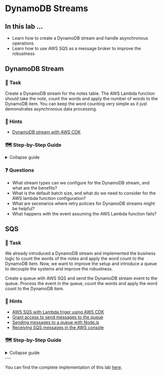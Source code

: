 # DynamoDB Streams

## In this lab …

- Learn how to create a DynamoDB stream and handle asynchronous operations
- Learn how to use AWS SQS as a message broker to improve the robustness

## DynamoDB Stream

### 📝 Task

Create a DynamoDB stream for the notes table. The AWS Lambda function should take the note, count the words and apply the number of words to the DynamoDB item. You can keep the word counting very simple as it just demonstrates asynchronous data processing.

### 🔎 Hints

- [DynamoDB stream with AWS CDK](https://docs.aws.amazon.com/cdk/api/latest/docs/aws-lambda-event-sources-readme.html#dynamodb-streams)

### 🗺  Step-by-Step Guide

<details>
<summary>Collapse guide</summary>

1. Extend the `.projenrc.js` configuration to add new CDK dependencies:
  ```js
  const project = new AwsCdkTypeScriptApp({
    // …
    cdkDependencies: [
      '@aws-cdk/aws-lambda-nodejs',
      '@aws-cdk/aws-apigatewayv2',
      '@aws-cdk/aws-apigatewayv2-integrations',
      '@aws-cdk/aws-dynamodb',
      '@aws-cdk/aws-lambda',
      '@aws-cdk/aws-lambda-event-sources'
    ],
    // …
  });
  ```
1. Extend the CloudFormation stack in `./src/main.ts` file:
  ```ts
  // … (more imports from previous labs)
  import * as lambda from '@aws-cdk/aws-lambda';
  import * as lambdaNodeJs from '@aws-cdk/aws-lambda-nodejs';
  import * as lambdaEventSources from '@aws-cdk/aws-lambda-event-sources';

  export class MyStack extends Stack {
    constructor(scope: Construct, id: string, props: StackProps = {}) {
      super(scope, id, props);

      const notesTable = new dynamodb.Table(this, 'notes-table', {
        partitionKey: { name: 'id', type: dynamodb.AttributeType.STRING },
        stream: dynamodb.StreamViewType.NEW_IMAGE,
      });

      const wordCount = new lambdaNodeJs.NodejsFunction(this, 'word-count', {
        environment: {
          TABLE_NAME: notesTable.tableName,
        },
      });
      wordCount.addEventSource(new lambdaEventSources.DynamoEventSource(notesTable, {
        startingPosition: lambda.StartingPosition.TRIM_HORIZON,
        retryAttempts: 0,
      }));
      notesTable.grant(wordCount, 'dynamodb:UpdateItem');

      // … (more resources from previous labs)
    }
  }
  ```
1. Create a new file for the AWS lambda function:
  ```bash
  touch src/main.word-count.ts
  ```
1. Implement the AWS lambda function:
  ```ts
  import * as AWS from 'aws-sdk';

  export const handler = async (event: AWSLambda.DynamoDBStreamEvent) => {
    const DB = new AWS.DynamoDB.DocumentClient();

    for (let record of event.Records) {
      if (record.eventName !== 'INSERT' || !record.dynamodb || !record.dynamodb.NewImage) {
        return;
      }

      const id = record.dynamodb.Keys?.id.S;
      const newImage = record.dynamodb.NewImage;
      const content = newImage.content?.S;
      const wordCount = content?.split(' ').length;

      await DB.update({
        Key: {
          id,
        },
        AttributeUpdates: {
          wordCount: {
            Value: wordCount,
          },
        },
        TableName: process.env.TABLE_NAME!,
      }).promise();
    }
  };
  ```
1. Deploy the CloudFormation stack:
  ```
  npm run deploy
  ```
1. Make a HTTP request:
  ```bash
  curl -X POST https://XXXXXX.execute-api.eu-central-1.amazonaws.com/notes --data '{ "title": "Count me", "content": "Lorem ipsum dolor sit amet, consectetur adipiscing elit. Nulla vitae." }' -H 'Content-Type: application/json' -i
  ```
1. Go to the [DynamoDB console](https://console.aws.amazon.com/dynamodbv2) and check the word count.

</details>

### ❓ Questions

- What stream types can we configure for the DynamoDB stream, and what are the benefits?
- What is the default batch size, and what do we need to consider for the AWS lambda function configuration?
- What are secenarios where retry policies for DynamoDB streams might be helpful? 
- What happens with the event assuming the AWS Lambda function fails?

## SQS

### 📝 Task

We already introduced a DynamoDB stream and implemented the business logic to count the words of the notes and apply the word count to the DynamoDB item. Now, we want to improve the setup and introduce a queue to decouple the systems and improve the robustness.

Create a queue with AWS SQS and send the DynamoDB stream event to the queue. Process the event in the queue, count the words and apply the word count to the DynamoDB item.

### 🔎 Hints

- [AWS SQS with Lambda triger using AWS CDK](https://docs.aws.amazon.com/cdk/api/latest/docs/aws-lambda-event-sources-readme.html#sqs)
- [Grant access to send messages to the queue](https://docs.aws.amazon.com/cdk/api/latest/docs/@aws-cdk_aws-sqs.Queue.html#grantwbrsendwbrmessagesgrantee) 
- [Sending messages to a queue with Node.js](https://docs.aws.amazon.com/sdk-for-javascript/v2/developer-guide/sqs-examples-send-receive-messages.html#sqs-examples-send-receive-messages-sending)
- [Receiving SQS messages in the AWS console](https://docs.aws.amazon.com/AWSSimpleQueueService/latest/SQSDeveloperGuide/sqs-using-receive-delete-message.html)

### 🗺  Step-by-Step Guide

<details>
<summary>Collapse guide</summary>

1. Extend the list of CDK dependencies in the `.projenrc.js` configuration:
  ```js
  const { AwsCdkTypeScriptApp, NodePackageManager } = require('projen');
  const project = new AwsCdkTypeScriptApp({
    // …
    cdkDependencies: [
      '@aws-cdk/aws-lambda-nodejs',
      '@aws-cdk/aws-apigatewayv2',
      '@aws-cdk/aws-apigatewayv2-integrations',
      '@aws-cdk/aws-dynamodb',
      '@aws-cdk/aws-lambda',
      '@aws-cdk/aws-lambda-event-sources',
      '@aws-cdk/aws-sqs',
    ],
    // …
  });
  ```
1. Run `npm run projen` to install the new dependencies and re-generate the auto-generated files.
1. Extend the CloudFormation stack in the `./src/main.ts` file to introduce the queue and send the DynamoDB event to the queue:
  ```ts
    // … (more imports from previous labs)
  import * as sqs from '@aws-cdk/aws-sqs';

  export class MyStack extends Stack {
    constructor(scope: Construct, id: string, props: StackProps = {}) {
      super(scope, id, props);
      const queue = new sqs.Queue(this, 'queue');
      const stream = new lambdaNodeJs.NodejsFunction(this, 'stream', {
        environment: {
          QUEUE_URL: queue.queueUrl,
        }
      });
      stream.addEventSource(new lambdaEventSources.DynamoEventSource(notesTable, {
        startingPosition: lambda.StartingPosition.TRIM_HORIZON,
        retryAttempts: 0,
      }));
      queue.grantSendMessages(stream);
    
      // … (more resources from previous labs)
    }
  }
  ```
1. Create a new file:
  ```bash
  touch src/main.stream.ts
  ```
1. Implement the AWS Lambda function:
  ```ts
  import * as AWS from 'aws-sdk';

  export const handler = async (event: AWSLambda.DynamoDBStreamEvent) => {
    var sqs = new AWS.SQS({apiVersion: '2012-11-05'});

    for (let record of event.Records) {
      if (record.eventName !== 'INSERT' || !record.dynamodb) {
        return;
      }

      const id = record.dynamodb.Keys?.id.S;
      const message = {
        noteId: id,
      }
    
      await sqs.sendMessage({
        MessageBody: JSON.stringify(message),
        QueueUrl: process.env.QUEUE_URL!,
      }).promise();
    }
  };
  ```
1. Deploy the changes:
  ```bash
  npm run deploy
  ```
1. Create a new note:
  ```bash
  curl -X POST https://XXXXXX.execute-api.eu-central-1.amazonaws.com/notes --data '{ "title": "Hello World", "content": "some text" }' -H 'Content-Type: application/json' -i
  ```
1. Check out the [AWS SQS console](https://console.aws.amazon.com/sqs/). You sould see a message in the queue.
1. Update the `word-count` AWS Lambda function to process the SQS message, so first in the CloudFormation stack:
  ```ts
  export class MyStack extends Stack {
    constructor(scope: Construct, id: string, props: StackProps = {}) {
      super(scope, id, props);
      
      const wordCount = new lambdaNodeJs.NodejsFunction(this, 'word-count', {
        environment: {
          TABLE_NAME: notesTable.tableName,
        },
      });
      wordCount.addEventSource(new lambdaEventSources.SqsEventSource(queue));

      notesTable.grant(wordCount, 'dynamodb:GetItem', 'dynamodb:UpdateItem');
      // … (more resources from previous labs)
    }
  }
  ```
1. And the AWS Lambda implementation, so `./src/main.word-count.ts`:
  ```ts
  import * as AWS from 'aws-sdk';

  export const handler = async (event: AWSLambda.SQSEvent) => {
    const DB = new AWS.DynamoDB.DocumentClient();
    const tableName = process.env.TABLE_NAME!;

    for (let record of event.Records) {
      const body = JSON.parse(record.body);
      const id = body.noteId;
      const note = await DB.get({
        TableName: tableName,
        Key: {
          id: body.noteId,
        },
      }).promise();

      if (!note.Item) {
        return;
      }

      const content = note.Item.content;
      const wordCount = content.split(' ').length;

      await DB.update({
        Key: {
          id,
        },
        AttributeUpdates: {
          wordCount: {
            Value: wordCount,
          },
        },
        TableName: process.env.TABLE_NAME!,
      }).promise();
    }
  };
  ```
1. Deploy the latest changes:
  ```ts
  npm run deploy
  ```
1. After the deployment, the AWS Lambda function starts processing the messages in the queue and applies the word count to the DynamoDB items. Feel free to create more notes and observe the system.

</details>
---

You can find the complete implementation of this lab [here](https://github.com/superluminar-io/serverless-workshop/tree/main/packages/lab4).
